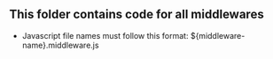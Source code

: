## This folder contains code for all middlewares
- Javascript file names must follow this format: ${middleware-name}.middleware.js